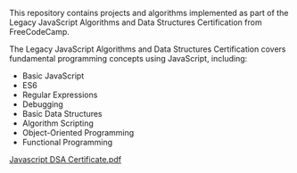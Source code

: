 This repository contains projects and algorithms implemented as part of the Legacy JavaScript Algorithms and Data Structures Certification from FreeCodeCamp.

The Legacy JavaScript Algorithms and Data Structures Certification covers fundamental programming concepts using JavaScript, including:

* Basic JavaScript
* ES6
* Regular Expressions
* Debugging
* Basic Data Structures
* Algorithm Scripting
* Object-Oriented Programming
* Functional Programming


[Javascript DSA Certificate.pdf](https://github.com/user-attachments/files/16179906/Javascript.DSA.Certificate.pdf)
